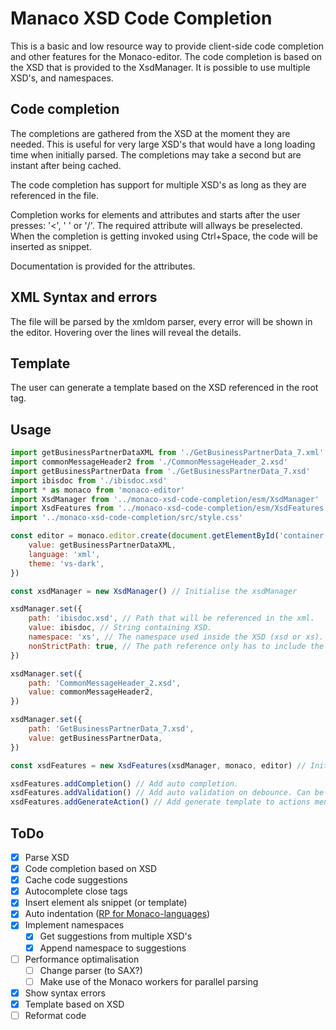# Manaco XSD Code Completion

This is a basic and low resource way to provide client-side code completion and other features for the Monaco-editor.
The code completion is based on the XSD that is provided to the XsdManager. It is possible to use multiple XSD's, and namespaces.

## Code completion

The completions are gathered from the XSD at the moment they are needed. This is useful for very large XSD's that would have a long loading time when initially parsed. The completions may take a second but are instant after being cached.

The code completion has support for multiple XSD's as long as they are referenced in the file.

Completion works for elements and attributes and starts after the user presses: '<', ' ' or '/'. The required attribute will allways be preselected. When the completion is getting invoked using Ctrl+Space, the code will be inserted as snippet.

Documentation is provided for the attributes.

## XML Syntax and errors

The file will be parsed by the xmldom parser, every error will be shown in the editor. Hovering over the lines will reveal the details.

## Template

The user can generate a template based on the XSD referenced in the root tag.

## Usage

```javascript
import getBusinessPartnerDataXML from './GetBusinessPartnerData_7.xml'
import commonMessageHeader2 from './CommonMessageHeader_2.xsd'
import getBusinessPartnerData from './GetBusinessPartnerData_7.xsd'
import ibisdoc from './ibisdoc.xsd'
import * as monaco from 'monaco-editor'
import XsdManager from '../monaco-xsd-code-completion/esm/XsdManager'
import XsdFeatures from '../monaco-xsd-code-completion/esm/XsdFeatures'
import '../monaco-xsd-code-completion/src/style.css'

const editor = monaco.editor.create(document.getElementById('container'), {
    value: getBusinessPartnerDataXML,
    language: 'xml',
    theme: 'vs-dark',
})

const xsdManager = new XsdManager() // Initialise the xsdManager

xsdManager.set({
    path: 'ibisdoc.xsd', // Path that will be referenced in the xml.
    value: ibisdoc, // String containing XSD.
    namespace: 'xs', // The namespace used inside the XSD (xsd or xs). *optional
    nonStrictPath: true, // The path reference only has to include the path partially ({some path}/ibisdoc.xsd). *optional
})

xsdManager.set({
    path: 'CommonMessageHeader_2.xsd',
    value: commonMessageHeader2,
})

xsdManager.set({
    path: 'GetBusinessPartnerData_7.xsd',
    value: getBusinessPartnerData,
})

const xsdFeatures = new XsdFeatures(xsdManager, monaco, editor) // Initialise the xsdFeatures.

xsdFeatures.addCompletion() // Add auto completion.
xsdFeatures.addValidation() // Add auto validation on debounce. Can be manually triggered with doValidation.
xsdFeatures.addGenerateAction() // Add generate template to actions menu. Generate can be run with doGenerate.
```

## ToDo

-   [x] Parse XSD
-   [x] Code completion based on XSD
-   [x] Cache code suggestions
-   [x] Autocomplete close tags
-   [x] Insert element als snippet (or template)
-   [x] Auto indentation ([RP for Monaco-languages](https://github.com/microsoft/monaco-languages/pull/113))
-   [x] Implement namespaces
    -   [x] Get suggestions from multiple XSD's
    -   [x] Append namespace to suggestions
-   [ ] Performance optimalisation
    -   [ ] Change parser (to SAX?)
    -   [ ] Make use of the Monaco workers for parallel parsing
-   [x] Show syntax errors
-   [x] Template based on XSD
-   [ ] Reformat code
